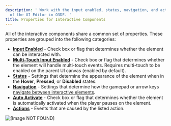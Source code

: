 ```yaml
---
description: ' Work with the input enabled, states, navigation, and action properties
  of the UI Editor in O3DE. '
title: Properties for Interactive Components
---
```


All of the interactive components share a common set of properties. These properties are grouped into the following categories:
+ [**Input Enabled**](/docs/user-guide/interactivity/user-interface/editor/components-interactive-properties-input.md) - Check box or flag that determines whether the element can be interacted with.
+ [**Multi-Touch Input Enabled**](/docs/user-guide/interactivity/user-interface/editor/components-interactive-properties-multitouch-input.md) - Check box or flag that determines whether the element will handle multi-touch events. Requires multi-touch to be enabled on the parent UI canvas (enabled by default).
+ [**States**](/docs/user-guide/interactivity/user-interface/editor/components-interactive-properties-states.md) - Settings that determine the appearance of the element when in the **Hover**, **Pressed**, or **Disabled** states.
+ [**Navigation**](/docs/user-guide/interactivity/user-interface/editor/components-interactive-properties-navigation.md) - Settings that determine how the gamepad or arrow keys [navigate between interactive elements](/docs/user-guide/interactivity/user-interface/editor/components-firstfocus.md).
+ [**Auto Activate**](/docs/user-guide/interactivity/user-interface/editor/components-autoactivate.md) - Check box or flag that determines whether the element is automatically activated when the player pauses on the element.
+ [**Actions**](/docs/user-guide/interactivity/user-interface/editor/components-actions.md) - Events that are caused by the listed action.

![\[Image NOT FOUND\]](/images/user-guide/game_ui_editor/ui-editor-components-interactive-properties.png)
